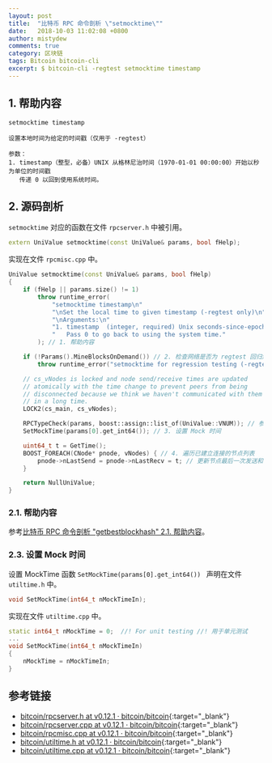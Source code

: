 ```yaml
---
layout: post
title:  "比特币 RPC 命令剖析 \"setmocktime\""
date:   2018-10-03 11:02:08 +0800
author: mistydew
comments: true
category: 区块链
tags: Bitcoin bitcoin-cli
excerpt: $ bitcoin-cli -regtest setmocktime timestamp
---
```

## 1. 帮助内容

```shell
setmocktime timestamp

设置本地时间为给定的时间戳（仅用于 -regtest）

参数：
1. timestamp（整型，必备）UNIX 从格林尼治时间（1970-01-01 00:00:00）开始以秒为单位的时间戳
   传递 0 以回到使用系统时间。
```

## 2. 源码剖析

`setmocktime` 对应的函数在文件 `rpcserver.h` 中被引用。

```cpp
extern UniValue setmocktime(const UniValue& params, bool fHelp);
```

实现在文件 `rpcmisc.cpp` 中。

```cpp
UniValue setmocktime(const UniValue& params, bool fHelp)
{
    if (fHelp || params.size() != 1)
        throw runtime_error(
            "setmocktime timestamp\n"
            "\nSet the local time to given timestamp (-regtest only)\n"
            "\nArguments:\n"
            "1. timestamp  (integer, required) Unix seconds-since-epoch timestamp\n"
            "   Pass 0 to go back to using the system time."
        ); // 1. 帮助内容

    if (!Params().MineBlocksOnDemand()) // 2. 检查网络是否为 regtest 回归测试模式
        throw runtime_error("setmocktime for regression testing (-regtest mode) only");

    // cs_vNodes is locked and node send/receive times are updated
    // atomically with the time change to prevent peers from being
    // disconnected because we think we haven't communicated with them
    // in a long time.
    LOCK2(cs_main, cs_vNodes);

    RPCTypeCheck(params, boost::assign::list_of(UniValue::VNUM)); // 参数类型检查
    SetMockTime(params[0].get_int64()); // 3. 设置 Mock 时间

    uint64_t t = GetTime();
    BOOST_FOREACH(CNode* pnode, vNodes) { // 4. 遍历已建立连接的节点列表
        pnode->nLastSend = pnode->nLastRecv = t; // 更新节点最后一次发送和接收的时间
    }

    return NullUniValue;
}
```

### 2.1. 帮助内容

参考[比特币 RPC 命令剖析 "getbestblockhash" 2.1. 帮助内容](/blog/2018/05/bitcoin-rpc-command-getbestblockhash.html#21-帮助内容)。

### 2.3. 设置 Mock 时间

设置 MockTime 函数 `SetMockTime(params[0].get_int64()) ` 声明在文件 `utiltime.h` 中。

```cpp
void SetMockTime(int64_t nMockTimeIn);
```

实现在文件 `utiltime.cpp` 中。

```cpp
static int64_t nMockTime = 0;  //! For unit testing //! 用于单元测试
...
void SetMockTime(int64_t nMockTimeIn)
{
    nMockTime = nMockTimeIn;
}
```

## 参考链接

* [bitcoin/rpcserver.h at v0.12.1 · bitcoin/bitcoin](https://github.com/bitcoin/bitcoin/blob/v0.12.1/src/rpcserver.h){:target="_blank"}
* [bitcoin/rpcserver.cpp at v0.12.1 · bitcoin/bitcoin](https://github.com/bitcoin/bitcoin/blob/v0.12.1/src/rpcserver.cpp){:target="_blank"}
* [bitcoin/rpcmisc.cpp at v0.12.1 · bitcoin/bitcoin](https://github.com/bitcoin/bitcoin/blob/v0.12.1/src/rpcmisc.cpp){:target="_blank"}
* [bitcoin/utiltime.h at v0.12.1 · bitcoin/bitcoin](https://github.com/bitcoin/bitcoin/blob/v0.12.1/src/utiltime.h){:target="_blank"}
* [bitcoin/utiltime.cpp at v0.12.1 · bitcoin/bitcoin](https://github.com/bitcoin/bitcoin/blob/v0.12.1/src/utiltime.cpp){:target="_blank"}

